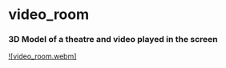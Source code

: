 # video_room

### 3D Model of a theatre and video played in the screen

[![video_room.webm]](https://github.com/Shailja2109/video_room/blob/master/video_room.webm)
